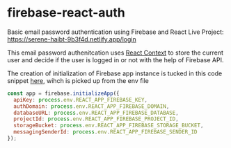 # firebase-react-auth
Basic email password authentication using Firebase and React
Live Project: https://serene-haibt-9b3f4d.netlify.app/login

This email password authenitcation uses [React Context](https://github.com/venky4c/firebase-react-auth/blob/master/dist/src/Auth.js) to store the current user and decide if the user is logged in or not with the help of Firebase API.

The creation of initialization of Firebase app instance is tucked in this code snippet [here](https://github.com/venky4c/firebase-react-auth/blob/master/dist/src/base.js), wihch is picked up from the env file
```javascript
const app = firebase.initializeApp({
  apiKey: process.env.REACT_APP_FIREBASE_KEY,
  authDomain: process.env.REACT_APP_FIREBASE_DOMAIN,
  databaseURL: process.env.REACT_APP_FIREBASE_DATABASE,
  projectId: process.env.REACT_APP_FIREBASE_PROJECT_ID,
  storageBucket: process.env.REACT_APP_FIREBASE_STORAGE_BUCKET,
  messagingSenderId: process.env.REACT_APP_FIREBASE_SENDER_ID
});
```
